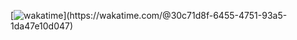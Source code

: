 [![wakatime](https://wakatime.com/badge/user/30c71d8f-6455-4751-93a5-1da47e10d047.svg?)](https://wakatime.com/@30c71d8f-6455-4751-93a5-1da47e10d047)
